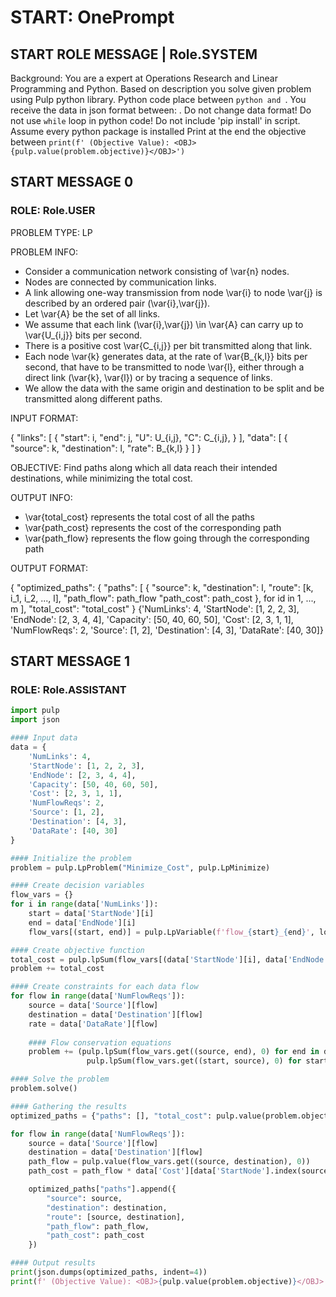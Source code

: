 # START: OnePrompt 
## START ROLE MESSAGE | Role.SYSTEM 
Background: You are a expert at Operations Research and Linear Programming and Python. Based on description you solve given problem using Pulp python library. Python code place between ```python and ```. You receive the data in json format between: <DATA></DATA>. Do not change data format! Do not use `while` loop in python code! Do not include 'pip install' in script. Assume every python package is installed Print at the end the objective between <OBJ></OBJ> `print(f' (Objective Value): <OBJ>{pulp.value(problem.objective)}</OBJ>')`  
## START MESSAGE 0 
### ROLE: Role.USER
<DESCRIPTION>
PROBLEM TYPE: LP

PROBLEM INFO:

- Consider a communication network consisting of \var{n} nodes.
- Nodes are con­nected by communication links.
- A link allowing one-way transmission from node \var{i} to node \var{j} is described by an ordered pair (\var{i},\var{j}). 
- Let \var{A} be the set of all links. 
- We assume that each link (\var{i},\var{j}) \in \var{A} can carry up to \var{U_{i,j}} bits per second. 
- There is a positive cost \var{C_{i,j}} per bit transmitted along that link. 
- Each node \var{k} generates data, at the rate of \var{B_{k,l}} bits per second, that have to be transmitted to node \var{l}, either through a direct link (\var{k}, \var{l}) or by tracing a sequence of links. 
- We allow the data with the same origin and destination to be split and be transmitted along different paths.

INPUT FORMAT:

{
    "links": [
       {
        "start": i,
        "end": j,
        "U": U_{i,j},
        "C": C_{i,j},
       }
    ],
    "data": [
        {
            "source": k,
            "destination": l,
            "rate": B_{k,l}
        }
    ]
}


OBJECTIVE: Find paths along which all data reach their intended destinations, while minimizing the total cost. 



OUTPUT INFO:
- \var{total_cost} represents the total cost of all the paths
- \var{path_cost} represents the cost of the corresponding path
- \var{path_flow} represents the flow going through the corresponding path

OUTPUT FORMAT:

{
    "optimized_paths": {
        "paths": [
            {
                "source": k,
                "destination": l,
                "route": [k, i_1, i_2, ..., l],
                "path_flow": path_flow
                "path_cost": path_cost
            },
            for id in 1, ..., m 
        ],
    "total_cost": "total_cost"
}
</DESCRIPTION>
<DATA>
{'NumLinks': 4, 'StartNode': [1, 2, 2, 3], 'EndNode': [2, 3, 4, 4], 'Capacity': [50, 40, 60, 50], 'Cost': [2, 3, 1, 1], 'NumFlowReqs': 2, 'Source': [1, 2], 'Destination': [4, 3], 'DataRate': [40, 30]}</DATA>


## START MESSAGE 1 
### ROLE: Role.ASSISTANT
```python
import pulp
import json

#### Input data
data = {
    'NumLinks': 4,
    'StartNode': [1, 2, 2, 3],
    'EndNode': [2, 3, 4, 4],
    'Capacity': [50, 40, 60, 50],
    'Cost': [2, 3, 1, 1],
    'NumFlowReqs': 2,
    'Source': [1, 2],
    'Destination': [4, 3],
    'DataRate': [40, 30]
}

#### Initialize the problem
problem = pulp.LpProblem("Minimize_Cost", pulp.LpMinimize)

#### Create decision variables
flow_vars = {}
for i in range(data['NumLinks']):
    start = data['StartNode'][i]
    end = data['EndNode'][i]
    flow_vars[(start, end)] = pulp.LpVariable(f'flow_{start}_{end}', lowBound=0, upBound=data['Capacity'][i], cat='Continuous')

#### Create objective function
total_cost = pulp.lpSum(flow_vars[(data['StartNode'][i], data['EndNode'][i])] * data['Cost'][i] for i in range(data['NumLinks']))
problem += total_cost

#### Create constraints for each data flow
for flow in range(data['NumFlowReqs']):
    source = data['Source'][flow]
    destination = data['Destination'][flow]
    rate = data['DataRate'][flow]
    
    #### Flow conservation equations
    problem += (pulp.lpSum(flow_vars.get((source, end), 0) for end in data['EndNode']) -
                 pulp.lpSum(flow_vars.get((start, source), 0) for start in data['StartNode']) == rate)

#### Solve the problem
problem.solve()

#### Gathering the results
optimized_paths = {"paths": [], "total_cost": pulp.value(problem.objective)}

for flow in range(data['NumFlowReqs']):
    source = data['Source'][flow]
    destination = data['Destination'][flow]
    path_flow = pulp.value(flow_vars.get((source, destination), 0))
    path_cost = path_flow * data['Cost'][data['StartNode'].index(source)] if path_flow > 0 else 0

    optimized_paths["paths"].append({
        "source": source,
        "destination": destination,
        "route": [source, destination],
        "path_flow": path_flow,
        "path_cost": path_cost
    })

#### Output results
print(json.dumps(optimized_paths, indent=4))
print(f' (Objective Value): <OBJ>{pulp.value(problem.objective)}</OBJ>')
```

